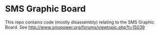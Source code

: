 SMS Graphic Board
=================

This repo contains code (mostly disassembly) relating to the SMS Graphic Board. 
See http://www.smspower.org/forums/viewtopic.php?t=15039
